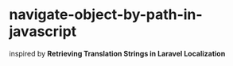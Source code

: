 # navigate-object-by-path-in-javascript
inspired by **Retrieving Translation Strings in Laravel Localization**